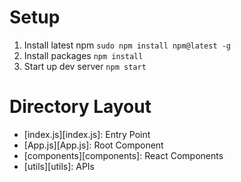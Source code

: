 # Setup
1. Install latest npm `sudo npm install npm@latest -g`
3. Install packages `npm install`
4. Start up dev server `npm start`

# Directory Layout

- [index.js][index.js]: Entry Point
- [App.js][App.js]: Root Component
- [components][components]: React Components
- [utils][utils]: APIs